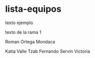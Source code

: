 # lista-equipos

texto ejemplo

texto de la rama 1

Roman Ortega Mondaca

Katia Valle Tzab
Fernando Servín Victoria

